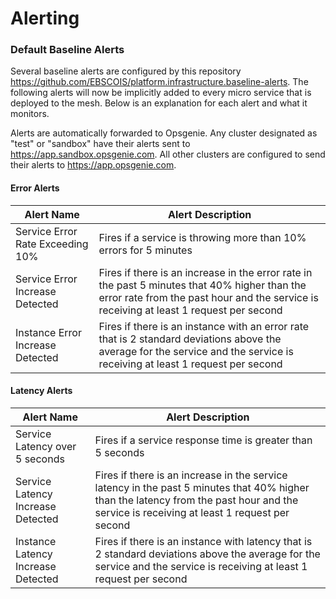 # Alerting

### Default Baseline Alerts
Several baseline alerts are configured by this repository https://github.com/EBSCOIS/platform.infrastructure.baseline-alerts. The following alerts will now be implicitly added to every micro service that is deployed to the mesh. Below is an explanation for each alert and what it monitors.

Alerts are automatically forwarded to Opsgenie. Any cluster designated as "test" or "sandbox" have their alerts sent to https://app.sandbox.opsgenie.com. All other clusters are configured to send their alerts to https://app.opsgenie.com.


#### Error Alerts
Alert Name | Alert Description
---------- | -----------------
Service Error Rate Exceeding 10% | Fires if a service is throwing more than 10% errors for 5 minutes
Service Error Increase Detected | Fires if there is an increase in the error rate in the past 5 minutes that 40% higher than the error rate from the past hour and the service is receiving at least 1 request per second
Instance Error Increase Detected | Fires if there is an instance with an error rate that is 2 standard deviations above the average for the service and the service is receiving at least 1 request per second


#### Latency Alerts
Alert Name | Alert Description
---------- | -----------------
Service Latency over 5 seconds | Fires if a service response time is greater than 5 seconds
Service Latency Increase Detected | Fires if there is an increase in the service latency in the past 5 minutes that 40% higher than the latency from the past hour and the service is receiving at least 1 request per second
Instance Latency Increase Detected | Fires if there is an instance with latency that is 2 standard deviations above the average for the service and the service is receiving at least 1 request per second
